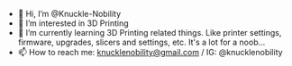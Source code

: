 - 👋 Hi, I’m @Knuckle-Nobility
- 👀 I’m interested in 3D Printing
- 🌱 I’m currently learning 3D Printing related things. Like printer settings, firmware, upgrades, slicers and settings, etc. It's a lot for a noob...
- 📫 How to reach me: knucklenobility@gmail.com / IG: @knucklenobility

<!---
Knuckle-Nobility/Knuckle-Nobility is a ✨ special ✨ repository because its `README.md` (this file) appears on your GitHub profile.
You can click the Preview link to take a look at your changes.
--->
